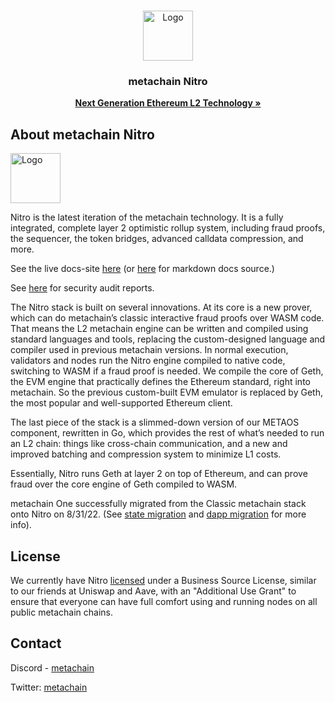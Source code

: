 <br />
<p align="center">
  <a href="https://metachain-i.co/">
    <img src="https://metachain-i.co/assets/metachain/logo_color.png" alt="Logo" width="80" height="80">
  </a>

  <h3 align="center">metachain Nitro</h3>

  <p align="center">
    <a href="https://developer.metachain-i.co/"><strong>Next Generation Ethereum L2 Technology »</strong></a>
    <br />
  </p>
</p>

## About metachain Nitro

<img src="https://metachain-i.co/assets/metachain/logo_color.png" alt="Logo" width="80" height="80">

Nitro is the latest iteration of the metachain technology. It is a fully integrated, complete
layer 2 optimistic rollup system, including fraud proofs, the sequencer, the token bridges, 
advanced calldata compression, and more.

See the live docs-site [here](https://developer.metachain-i.co/) (or [here](https://github.com/META-MetaChain/metachain-docs) for markdown docs source.)

See [here](./audits) for security audit reports.

The Nitro stack is built on several innovations. At its core is a new prover, which can do metachain’s classic 
interactive fraud proofs over WASM code. That means the L2 metachain engine can be written and compiled using 
standard languages and tools, replacing the custom-designed language and compiler used in previous metachain
versions. In normal execution, 
validators and nodes run the Nitro engine compiled to native code, switching to WASM if a fraud proof is needed. 
We compile the core of Geth, the EVM engine that practically defines the Ethereum standard, right into metachain. 
So the previous custom-built EVM emulator is replaced by Geth, the most popular and well-supported Ethereum client.

The last piece of the stack is a slimmed-down version of our METAOS component, rewritten in Go, which provides the 
rest of what’s needed to run an L2 chain: things like cross-chain communication, and a new and improved batching 
and compression system to minimize L1 costs.

Essentially, Nitro runs Geth at layer 2 on top of Ethereum, and can prove fraud over the core engine of Geth 
compiled to WASM.

metachain One successfully migrated from the Classic metachain stack onto Nitro on 8/31/22. (See [state migration](https://developer.metachain-i.co/migration/state-migration) and [dapp migration](https://developer.metachain-i.co/migration/dapp_migration) for more info).

## License

We currently have Nitro [licensed](./LICENSE) under a Business Source License, similar to our friends at Uniswap and Aave, with an "Additional Use Grant" to ensure that everyone can have full comfort using and running nodes on all public metachain chains.

## Contact

Discord - [metachain](https://discord.com/invite/5KE54JwyTs)

Twitter: [metachain](https://twitter.com/metachain)


